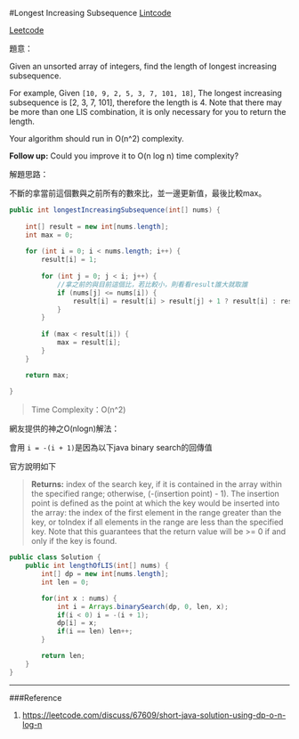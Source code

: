 #Longest Increasing Subsequence
[Lintcode](http://www.lintcode.com/en/problem/longest-increasing-subsequence/)

[Leetcode](https://leetcode.com/problems/longest-increasing-subsequence/)

題意：

Given an unsorted array of integers, find the length of longest increasing subsequence.

For example,
Given ```[10, 9, 2, 5, 3, 7, 101, 18]```,
The longest increasing subsequence is [2, 3, 7, 101], therefore the length is 4. Note that there may be more than one LIS combination, it is only necessary for you to return the length.

Your algorithm should run in O(n^2) complexity.

**Follow up:** Could you improve it to O(n log n) time complexity?


解題思路：

不斷的拿當前這個數與之前所有的數來比，並一邊更新值，最後比較max。

```java
public int longestIncreasingSubsequence(int[] nums) {
    
    int[] result = new int[nums.length];
    int max = 0;
    
    for (int i = 0; i < nums.length; i++) {
        result[i] = 1;
        
        for (int j = 0; j < i; j++) {
            //拿之前的與目前這個比，若比較小，則看看result誰大就取誰
            if (nums[j] <= nums[i]) {
                result[i] = result[i] > result[j] + 1 ? result[i] : result[j] + 1;
            }
        }
        
        if (max < result[i]) {
            max = result[i];
        }
    }

    return max;
    
}
```
>Time Complexity：O(n^2)

網友提供的神之O(nlogn)解法：

會用 ```i = -(i + 1)```是因為以下java binary search的回傳值

官方說明如下

>**Returns:**
index of the search key, if it is contained in the array within the specified range; otherwise, (-(insertion point) - 1). The insertion point is defined as the point at which the key would be inserted into the array: the index of the first element in the range greater than the key, or toIndex if all elements in the range are less than the specified key. Note that this guarantees that the return value will be >= 0 if and only if the key is found.

```java
public class Solution {
    public int lengthOfLIS(int[] nums) {            
        int[] dp = new int[nums.length];
        int len = 0;

        for(int x : nums) {
            int i = Arrays.binarySearch(dp, 0, len, x);
            if(i < 0) i = -(i + 1);
            dp[i] = x;
            if(i == len) len++;
        }

        return len;
    }
}
```


---
###Reference
1. https://leetcode.com/discuss/67609/short-java-solution-using-dp-o-n-log-n